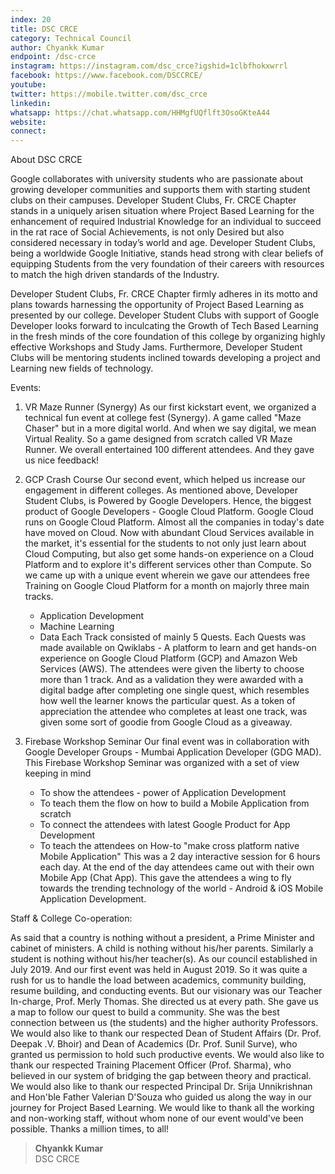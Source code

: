 ```yaml
---
index: 20
title: DSC CRCE
category: Technical Council
author: Chyankk Kumar
endpoint: /dsc-crce
instagram: https://instagram.com/dsc_crce?igshid=1clbfhokxwrrl
facebook: https://www.facebook.com/DSCCRCE/
youtube:
twitter: https://mobile.twitter.com/dsc_crce
linkedin:
whatsapp: https://chat.whatsapp.com/HHMgfUQflft3OsoGKteA44
website:
connect:
---
```


About DSC CRCE

Google collaborates with university students who are passionate about growing developer
communities and supports them with starting student clubs on their campuses. Developer Student
Clubs, Fr. CRCE Chapter stands in a uniquely arisen situation where Project Based Learning for the
enhancement of required Industrial Knowledge for an individual to succeed in the rat race of Social
Achievements, is not only Desired but also considered necessary in today’s world and age.
Developer Student Clubs, being a worldwide Google Initiative, stands head strong with clear beliefs
of equipping Students from the very foundation of their careers with resources to match the high
driven standards of the Industry.

Developer Student Clubs, Fr. CRCE Chapter firmly adheres in its motto and plans towards harnessing
the opportunity of Project Based Learning as presented by our college. Developer Student Clubs with
support of Google Developer looks forward to inculcating the Growth of Tech Based Learning in the
fresh minds of the core foundation of this college by organizing highly effective Workshops and
Study Jams. Furthermore, Developer Student Clubs will be mentoring students inclined towards
developing a project and Learning new fields of technology.

Events:

1. VR Maze Runner (Synergy)
   As our first kickstart event, we organized a technical fun event at college fest (Synergy). A
   game called &quot;Maze Chaser&quot; but in a more digital world. And when we say digital, we mean
   Virtual Reality. So a game designed from scratch called VR Maze Runner.
   We overall entertained 100 different attendees. And they gave us nice feedback!
2. GCP Crash Course
   Our second event, which helped us increase our engagement in different colleges. As
   mentioned above, Developer Student Clubs, is Powered by Google Developers. Hence, the
   biggest product of Google Developers - Google Cloud Platform. Google Cloud runs on
   Google Cloud Platform. Almost all the companies in today&#39;s date have moved on Cloud. Now
   with abundant Cloud Services available in the market, it&#39;s essential for the students to not only
   just learn about Cloud Computing, but also get some hands-on experience on a Cloud
   Platform and to explore it&#39;s different services other than Compute. So we came up with a
   unique event wherein we gave our attendees free Training on Google Cloud Platform for a
   month on majorly three main tracks.

   - Application Development
   - Machine Learning
   - Data
     Each Track consisted of mainly 5 Quests. Each Quests was made available on Qwiklabs - A
     platform to learn and get hands-on experience on Google Cloud Platform (GCP) and Amazon
     Web Services (AWS). The attendees were given the liberty to choose more than 1 track. And
     as a validation they were awarded with a digital badge after completing one single quest,
     which resembles how well the learner knows the particular quest. As a token of appreciation
     the attendee who completes at least one track, was given some sort of goodie from Google
     Cloud as a giveaway.

3. Firebase Workshop Seminar
   Our final event was in collaboration with Google Developer Groups - Mumbai Application
   Developer (GDG MAD). This Firebase Workshop Seminar was organized with a set of view
   keeping in mind
   - To show the attendees - power of Application Development
   - To teach them the flow on how to build a Mobile Application from scratch
   - To connect the attendees with latest Google Product for App Development
   - To teach the attendees on How-to &quot;make cross platform native Mobile Application&quot;
     This was a 2 day interactive session for 6 hours each day. At the end of the day attendees
     came out with their own Mobile App (Chat App). This gave the attendees a wing to fly
     towards the trending technology of the world - Android &amp; iOS Mobile Application
     Development.

Staff &amp; College Co-operation:

As said that a country is nothing without a president, a Prime Minister and cabinet of ministers. A
child is nothing without his/her parents. Similarly a student is nothing without his/her teacher(s). As
our council established in July 2019. And our first event was held in August 2019. So it was quite a
rush for us to handle the load between academics, community building, resume building, and
conducting events. But our visionary was our Teacher In-charge, Prof. Merly Thomas. She directed us
at every path. She gave us a map to follow our quest to build a community. She was the best
connection between us (the students) and the higher authority Professors. We would also like to thank
our respected Dean of Student Affairs (Dr. Prof. Deepak .V. Bhoir) and Dean of Academics (Dr. Prof.
Sunil Surve), who granted us permission to hold such productive events. We would also like to thank
our respected Training Placement Officer (Prof. Sharma), who believed in our system of bridging the
gap between theory and practical. We would also like to thank our respected Principal Dr. Srija
Unnikrishnan and Hon&#39;ble Father Valerian D&#39;Souza who guided us along the way in our journey for
Project Based Learning. We would like to thank all the working and non-working staff, without whom
none of our event would&#39;ve been possible. Thanks a million times, to all!

> **Chyankk Kumar**<br>
> DSC CRCE
